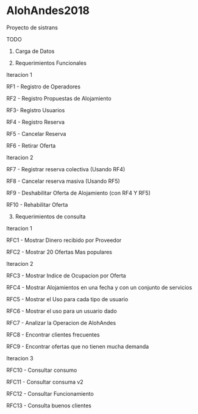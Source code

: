 # AlohAndes2018
Proyecto de sistrans 

TODO


1. Carga de Datos

2. Requerimientos Funcionales

Iteracion 1

RF1 - Registro de Operadores

RF2 - Registro Propuestas de Alojamiento

RF3- Registro Usuarios

RF4 - Registro Reserva

RF5 - Cancelar Reserva

RF6 - Retirar Oferta 

Iteracion 2

RF7 - Registrar reserva colectiva (Usando RF4)

RF8 - Cancelar reserva masiva (Usando RF5)

RF9 - Deshabilitar Oferta de Alojamiento (con RF4 Y RF5)

RF10 - Rehabilitar Oferta



3. Requerimientos de consulta

Iteracion 1

RFC1 - Mostrar Dinero recibido por Proveedor

RFC2 - Mostrar 20 Ofertas Mas populares

Iteracion 2 

RFC3 - Mostrar Indice de Ocupacion por Oferta

RFC4 - Mostrar Alojamientos en una fecha y con un conjunto de servicios

RFC5 - Mostrar el Uso para cada tipo de usuario

RFC6 - Mostrar el uso para un usuario dado

RFC7 - Analizar la Operacion de AlohAndes

RFC8 - Encontrar clientes frecuentes

RFC9 - Encontrar ofertas que no tienen mucha demanda

Iteracion 3

RFC10 - Consultar consumo 

RFC11 - Consultar consuma v2

RFC12 - Consultar Funcionamiento

RFC13 - Consulta buenos clientes
